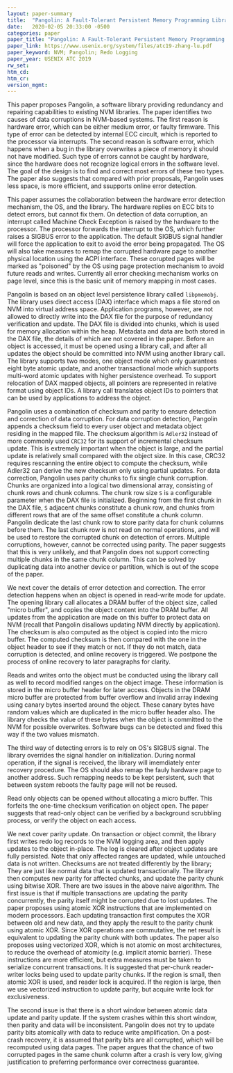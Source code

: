```yaml
---
layout: paper-summary
title:  "Pangolin: A Fault-Tolerant Persistent Memory Programming Library"
date:   2020-02-05 20:33:00 -0500
categories: paper
paper_title: "Pangolin: A Fault-Tolerant Persistent Memory Programming Library"
paper_link: https://www.usenix.org/system/files/atc19-zhang-lu.pdf
paper_keyword: NVM; Pangolin; Redo Logging
paper_year: USENIX ATC 2019
rw_set:
htm_cd:
htm_cr:
version_mgmt:
---
```


This paper proposes Pangolin, a software library providing redundancy and repairing capabilities to existing NVM libraries.
The paper identifies two causes of data corruptions in NVM-based systems. The first reason is hardware error, which can 
be either medium error, or faulty firmware. This type of error can be detected by internal ECC circult, which is reported
to the processor via interrupts. The second reason is software error, which happens when a bug in the library overwrites
a piece of memory it should not have modified. Such type of errors cannot be caught by hardware, since the hardware does
not recognize logical errors in the software level. The goal of the design is to find and correct most errors of these 
two types. The paper also suggests that compared with prior proposals, Pangolin uses less space, is more efficient, 
and ssupports online error detection. 

This paper assumes the collaboration between the hardware error detection mechanism, the OS, and the library. The hardware
replies on ECC bits to detect errors, but cannot fix them. On detection of data corruption, an interrupt called 
Machine Check Exception is raised by the hardware to the processor. The processor forwards the interrupt to the OS, which 
further raises a SIGBUS error to the application. The default SIGBUS signal handler will force the application to exit
to avoid the error being propagated. The OS will also take measures to remap the corrupted hardware page to another physical
location using the ACPI interface. These corupted pages will be marked as "poisoned" by the OS using page protection
mechanism to avoid future reads and writes. Currently all error checking mechanism works on page level, since this is the 
basic unit of memory mapping in most cases.

Pangolin is based on an object level persistence library called `libpmemobj`. The library uses direct access (DAX) interface
which maps a file stored on NVM into virtual address space. Application programs, however, are not allowed to directly
write into the DAX file for the purpose of redundancy verification and update. The DAX file is divided into chunks, which
is used for memory allocation within the heap. Metadata and data are both stored in the DAX file, the details of which
are not covered in the paper. Before an object is accessed, it must be opened using a library call, and after all updates
the object should be committed into NVM using another library call. The library supports two modes, one object mode which
only guarantees eight byte atomic update, and another transactional mode which supports multi-word atomic updates with
higher persistence overhead. To support relocation of DAX mapped objects, all pointers are represented in relative format 
using object IDs. A library call translates object IDs to pointers that can be used by applications to address the object.

Pangolin uses a combination of checksum and parity to ensure detection and correction of data corruption. For data corruption
detection, Pangolin appends a checksum field to every user object and metadata object residing in the mapped file. The 
checksum algorithm is `Adler32` instead of more commonly used `CRC32` for its support of incremental checksum update. 
This is extremely important when the object is large, and the partial update is relatively small compared with the object 
size. In this case, CRC32 requires rescanning the entire object to compute the checksum, while Adler32 can derive the 
new checksum only using partial updates. For data correction, Pangolin uses parity chunks to fix single chunk corruption.
Chunks are organized into a logical two dimensional array, consisting of chunk rows and chunk columns. The chunk row
size `S` is a configurable parameter when the DAX file is initialized. Beginning from the first chunk in the DAX file,
`S` adjacent chunks constitute a chunk row, and chunks from different rows that are of the same offset constitute a chunk 
column. Pangolin dedicate the last chunk row to store parity data for chunk columns before them. The last chunk row is not
read on normal operations, and will be used to restore the corrupted chunk on detection of errors.
Multiple corruptions, however, cannot be corrected using parity. The paper suggests that this is very unlikely, and that
Pangolin does not support correcting multiple chunks in the same chunk column. This can be solved by duplicating data
into another device or partition, which is out of the scope of the paper.

We next cover the details of error detection and correction. The error detection happens when an object is opened in
read-write mode for update. The opening library call allocates a DRAM buffer of the object size, called "micro buffer", 
and copies the object content into the DRAM buffer. All updates from the application are made on this buffer to protect
data on NVM (recall that Pangolin disallows updating NVM directly by application). The checksum is also computed as the 
object is copied into the micro buffer. The computed checksum is then compared with the one in the object header to 
see if they match or not. If they do not match, data corruption is detected, and online recovery is triggered. We postpone
the process of online recovery to later paragraphs for clarity.

Reads and writes onto the object must be conducted using the library call as well to record modified ranges on the object
image. These information is stored in the micro buffer header for later access. Objects in the DRAM micro buffer are protected 
from buffer overflow and invalid array indexing using canary bytes inserted around the object. These canary bytes have random
values which are duplicated in the micro buffer header also. The library checks the value of these bytes when the object
is committed to the NVM for possible overwrites. Software bugs can be detected and fixed this way if the two values mismatch.

The third way of detecting errors is to rely on OS's SIGBUS signal. The library overrides the signal handler on initialization.
During normal operation, if the signal is received, the library will imemdiately enter recovery procedure. The OS should 
also remap the fauly hardware page to another address. Such remapping needs to be kept persistent, such that between
system reboots the faulty page will not be reused.

Read only objects can be opened without allocating a micro buffer. This forfeits the one-time checksum verification
on object open. The paper suggests that read-only object can be verified by a background scrubbling process, or verify
the object on each access. 

We next cover parity update. On transaction or object commit, the library first writes redo log records to the NVM
logging area, and then apply updates to the object in-place. The log is cleared after object updates are fully persisted.
Note that only affected ranges are updated, while untouched data is not written. Checksums are not treated differently
by the library; They are just like normal data that is updated transactionally. The library then computes new parity for
affected chunks, and update the parity chunk using bitwise XOR. There are two issues in the above naive algorithm. 
The first issue is that if multiple transactions are updating the parity concurrently, the parity itself might be corrupted
due to lost updates. The paper proposes using atomic XOR instructions that are implemented on modern processors. Each
updating transaction first computes the XOR between old and new data, and they apply the result to the parity chunk
using atomic XOR. Since XOR operations are commutative, the net result is equivalent to updating the parity chunk with
both updates. The paper also proposes using vectorized XOR, which is not atomic on most architectures, to reduce the 
overhead of atomicity (e.g. implicit atomic barrier). These instructions are more efficient, but extra measures must be 
taken to serialize concurrent transactions. It is suggested that per-chunk reader-writer locks being used to update parity 
chunks. If the region is small, then atomic XOR is used, and reader lock is acquired. If the region is large, then we 
use vectorized instruction to update parity, but acquire write lock for exclusiveness.

The second issue is that there is a short window between atomic data update and parity update. If the system crashes within
this short window, then parity and data will be inconsistent. Pangolin does not try to update parity bits atomically with
data to reduce write amplification. On a post-crash recovery, it is assumed that parity bits are all corrupted, which 
will be recomputed using data pages. The paper argues that the chance of two corrupted pages in the same chunk column 
after a crash is very low, giving justification to preferring performance over correctness guarantee.